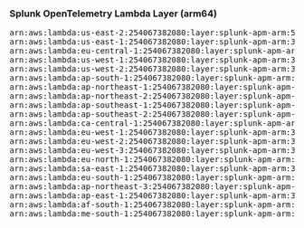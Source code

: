 <h3>Splunk OpenTelemetry Lambda Layer (arm64)</h3>

<pre>
arn:aws:lambda:us-east-2:254067382080:layer:splunk-apm-arm:54
arn:aws:lambda:us-east-1:254067382080:layer:splunk-apm-arm:34
arn:aws:lambda:eu-central-1:254067382080:layer:splunk-apm-arm:34
arn:aws:lambda:us-west-1:254067382080:layer:splunk-apm-arm:34
arn:aws:lambda:us-west-2:254067382080:layer:splunk-apm-arm:34
arn:aws:lambda:ap-south-1:254067382080:layer:splunk-apm-arm:34
arn:aws:lambda:ap-northeast-1:254067382080:layer:splunk-apm-arm:34
arn:aws:lambda:ap-northeast-2:254067382080:layer:splunk-apm-arm:34
arn:aws:lambda:ap-southeast-1:254067382080:layer:splunk-apm-arm:34
arn:aws:lambda:ap-southeast-2:254067382080:layer:splunk-apm-arm:34
arn:aws:lambda:ca-central-1:254067382080:layer:splunk-apm-arm:34
arn:aws:lambda:eu-west-1:254067382080:layer:splunk-apm-arm:34
arn:aws:lambda:eu-west-2:254067382080:layer:splunk-apm-arm:34
arn:aws:lambda:eu-west-3:254067382080:layer:splunk-apm-arm:34
arn:aws:lambda:eu-north-1:254067382080:layer:splunk-apm-arm:34
arn:aws:lambda:sa-east-1:254067382080:layer:splunk-apm-arm:34
arn:aws:lambda:eu-south-1:254067382080:layer:splunk-apm-arm:34
arn:aws:lambda:ap-northeast-3:254067382080:layer:splunk-apm-arm:34
arn:aws:lambda:ap-east-1:254067382080:layer:splunk-apm-arm:34
arn:aws:lambda:af-south-1:254067382080:layer:splunk-apm-arm:34
arn:aws:lambda:me-south-1:254067382080:layer:splunk-apm-arm:34
</pre>
